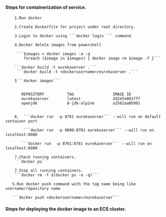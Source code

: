 #### Steps for containerization of service.        
        
        1.Run docker

        2.Create Dockerfile for project under root directory.

        3.Login to docker using ```docker login ``` command

        4.Docker delete images from powershell

         ```$images = docker images -a -q
            foreach ($image in $images) { docker image rm $image -f }```

        ```docker build -t eurekaserver .```
         ```docker build -t <dockerusername>/eurekaserver .```
        
        5```docker images```
        
           
           REPOSITORY          TAG                 IMAGE ID            
           eurekaserver        latest              2d24fe081fff      
           openjdk             8-jdk-alpine        a3562aa0b991        
                                
               
        6.  ```docker run  -p 8761 eurekaserver``` --will run on default container port
        
            ```docker run  -p 8080:8761 eurekaserver``` --will run on localhost:8080
                
           ```docker run  -p 8761:8761 eurekaserver``` --will run on localhost:8080      
           
        7.Check running containers.
        ```docker ps```
        
        7.Stop all running containers.
        ```docker rm -f $(docker ps -a -q)```
                        
       5.Run docker push command with the tag name being like username/repository name
       
       ```docker push <dockerusername>/eurekaserver```


#### Steps for deploying the docker image to an ECS cluster.

  
